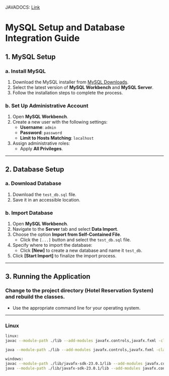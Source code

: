 <!-- ROE you are not to make changes to this git repository. use your own repository and i will pull as needed and make the changes. -->

JAVADOCS: [Link](https://rpalmon.github.io/hotelreserv-380/main/package-summary.html)

# MySQL Setup and Database Integration Guide

## 1. MySQL Setup

### a. Install MySQL
1. Download the MySQL installer from [MySQL Downloads](https://dev.mysql.com/downloads/installer/).
2. Select the latest version of **MySQL Workbench** and **MySQL Server**.
3. Follow the installation steps to complete the process.

### b. Set Up Administrative Account
1. Open **MySQL Workbench**.
2. Create a new user with the following settings:
   - **Username**: `admin`
   - **Password**: `password`
   - **Limit to Hosts Matching**: `localhost`
3. Assign administrative roles:
   - Apply **All Privileges**.

---

## 2. Database Setup

### a. Download Database
1. Download the `test_db.sql` file.
2. Save it in an accessible location.

### b. Import Database
1. Open **MySQL Workbench**.
2. Navigate to the **Server** tab and select **Data Import**.
3. Choose the option **Import from Self-Contained File**.
   - Click the `[...]` button and select the `test_db.sql` file.
4. Specify where to import the database:
   - Click **[New]** to create a new database and name it `test_db`.
5. Click **[Start Import]** to finalize the import process.

---

## 3. Running the Application

### Change to the project directory (Hotel Reservation System) and rebuild the classes.  
- Use the appropriate command line for your operating system.

---

### Linux
```bash
linux:
javac --module-path ./lib --add-modules javafx.controls,javafx.fxml -classpath .:linux-mysql-connector/mysql-connector-java-9.1.0.jar main/*.java

java --module-path ./lib --add-modules javafx.controls,javafx.fxml -classpath .:linux-mysql-connector/mysql-connector-java-9.1.0.jar main.Main

windows:
javac --module-path ./lib/javafx-sdk-23.0.1/lib --add-modules javafx.controls,javafx.fxml -classpath .;window-mysql-connector/* main/*.java
java --module-path ./lib/javafx-sdk-23.0.1/lib --add-modules javafx.controls,javafx.fxml -classpath .;window-mysql-connector/* main.Main